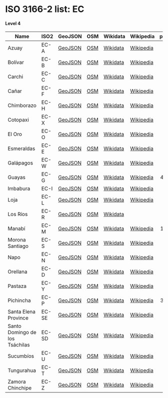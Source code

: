 # ISO 3166-2 list: EC


#### Level 4
Name | ISO2 | GeoJSON | OSM | Wikidata | Wikipedia | population 
--- | --- | --- | --- | --- | --- | --: 
Azuay | EC-A | [GeoJSON](../../geojson/high/iso2/EC/EC-A.geojson) | [OSM](https://www.openstreetmap.org/relation/107886) | [Wikidata](https://www.wikidata.org/wiki/Q220451) | [Wikipedia](http://en.wikipedia.org/wiki/es%3AProvincia%20de%20Azuay) | 881,394
Bolívar | EC-B | [GeoJSON](../../geojson/high/iso2/EC/EC-B.geojson) | [OSM](https://www.openstreetmap.org/relation/108899) | [Wikidata](https://www.wikidata.org/wiki/Q261165) | [Wikipedia](http://en.wikipedia.org/wiki/es%3AProvincia%20de%20Bol%C3%ADvar%20%28Ecuador%29) | 209,933
Carchi | EC-C | [GeoJSON](../../geojson/high/iso2/EC/EC-C.geojson) | [OSM](https://www.openstreetmap.org/relation/114048) | [Wikidata](https://www.wikidata.org/wiki/Q321729) | [Wikipedia](http://en.wikipedia.org/wiki/es%3ACarchi) | 186,869
Cañar | EC-F | [GeoJSON](../../geojson/high/iso2/EC/EC-F.geojson) | [OSM](https://www.openstreetmap.org/relation/108720) | [Wikidata](https://www.wikidata.org/wiki/Q335471) | [Wikipedia](http://en.wikipedia.org/wiki/es%3AProvincia%20de%20Ca%C3%B1ar) | 281,396
Chimborazo | EC-H | [GeoJSON](../../geojson/high/iso2/EC/EC-H.geojson) | [OSM](https://www.openstreetmap.org/relation/108860) | [Wikidata](https://www.wikidata.org/wiki/Q238492) | [Wikipedia](http://en.wikipedia.org/wiki/es%3AProvincia%20de%20Chimborazo) | 524,004
Cotopaxi | EC-X | [GeoJSON](../../geojson/high/iso2/EC/EC-X.geojson) | [OSM](https://www.openstreetmap.org/relation/963072) | [Wikidata](https://www.wikidata.org/wiki/Q241140) | [Wikipedia](http://en.wikipedia.org/wiki/es%3ACotopaxi%20%28provincia%29) | 657,175
El Oro | EC-O | [GeoJSON](../../geojson/high/iso2/EC/EC-O.geojson) | [OSM](https://www.openstreetmap.org/relation/958681) | [Wikidata](https://www.wikidata.org/wiki/Q466019) | [Wikipedia](http://en.wikipedia.org/wiki/es%3AProvincia%20de%20El%20Oro) | 715,751
Esmeraldas | EC-E | [GeoJSON](../../geojson/high/iso2/EC/EC-E.geojson) | [OSM](https://www.openstreetmap.org/relation/113237) | [Wikidata](https://www.wikidata.org/wiki/Q335526) | [Wikipedia](http://en.wikipedia.org/wiki/es%3AProvincia%20de%20Esmeraldas) | 643,654
Galápagos | EC-W | [GeoJSON](../../geojson/high/iso2/EC/EC-W.geojson) | [OSM](https://www.openstreetmap.org/relation/1628150) | [Wikidata](https://www.wikidata.org/wiki/Q475038) | [Wikipedia](http://en.wikipedia.org/wiki/es%3AProvincia%20de%20Gal%C3%A1pagos) | 33,042
Guayas | EC-G | [GeoJSON](../../geojson/high/iso2/EC/EC-G.geojson) | [OSM](https://www.openstreetmap.org/relation/109468) | [Wikidata](https://www.wikidata.org/wiki/Q335464) | [Wikipedia](http://en.wikipedia.org/wiki/es%3AProvincia%20de%20Guayas) | 4,387,434
Imbabura | EC-I | [GeoJSON](../../geojson/high/iso2/EC/EC-I.geojson) | [OSM](https://www.openstreetmap.org/relation/113982) | [Wikidata](https://www.wikidata.org/wiki/Q321863) | [Wikipedia](http://en.wikipedia.org/wiki/es%3AImbabura%20%28provincia%29) | 476,257
Loja | EC-L | [GeoJSON](../../geojson/high/iso2/EC/EC-L.geojson) | [OSM](https://www.openstreetmap.org/relation/108088) | [Wikidata](https://www.wikidata.org/wiki/Q504238) | [Wikipedia](http://en.wikipedia.org/wiki/es%3AProvincia%20de%20Loja) | 521,154
Los Ríos | EC-R | [GeoJSON](../../geojson/high/iso2/EC/EC-R.geojson) | [OSM](https://www.openstreetmap.org/relation/109248) | [Wikidata](https://www.wikidata.org/wiki/Q504260) |  | 921,763
Manabí | EC-M | [GeoJSON](../../geojson/high/iso2/EC/EC-M.geojson) | [OSM](https://www.openstreetmap.org/relation/112910) | [Wikidata](https://www.wikidata.org/wiki/Q504666) | [Wikipedia](http://en.wikipedia.org/wiki/es%3AProvincia%20de%20Manab%C3%AD) | 1,562,079
Morona Santiago | EC-S | [GeoJSON](../../geojson/high/iso2/EC/EC-S.geojson) | [OSM](https://www.openstreetmap.org/relation/108521) | [Wikidata](https://www.wikidata.org/wiki/Q549522) | [Wikipedia](http://en.wikipedia.org/wiki/es%3AProvincia%20de%20Morona%20Santiago) | 196,535
Napo | EC-N | [GeoJSON](../../geojson/high/iso2/EC/EC-N.geojson) | [OSM](https://www.openstreetmap.org/relation/114276) | [Wikidata](https://www.wikidata.org/wiki/Q211900) | [Wikipedia](http://en.wikipedia.org/wiki/es%3AProvincia%20de%20Napo) | 133,705
Orellana | EC-D | [GeoJSON](../../geojson/high/iso2/EC/EC-D.geojson) | [OSM](https://www.openstreetmap.org/relation/114245) | [Wikidata](https://www.wikidata.org/wiki/Q499475) | [Wikipedia](http://en.wikipedia.org/wiki/en%3AOrellana%20Province) | 161,338
Pastaza | EC-Y | [GeoJSON](../../geojson/high/iso2/EC/EC-Y.geojson) | [OSM](https://www.openstreetmap.org/relation/113869) | [Wikidata](https://www.wikidata.org/wiki/Q214814) | [Wikipedia](http://en.wikipedia.org/wiki/es%3AProvincia%20de%20Pastaza) | 114,202
Pichincha | EC-P | [GeoJSON](../../geojson/high/iso2/EC/EC-P.geojson) | [OSM](https://www.openstreetmap.org/relation/113722) | [Wikidata](https://www.wikidata.org/wiki/Q272586) | [Wikipedia](http://en.wikipedia.org/wiki/es%3AProvincia%20de%20Pichincha) | 3,228,233
Santa Elena Province | EC-SE | [GeoJSON](../../geojson/high/iso2/EC/EC-SE.geojson) | [OSM](https://www.openstreetmap.org/relation/109441) | [Wikidata](https://www.wikidata.org/wiki/Q1124125) | [Wikipedia](http://en.wikipedia.org/wiki/es%3AProvincia%20de%20Santa%20Elena) | 401,178
Santo Domingo de los Tsáchilas | EC-SD | [GeoJSON](../../geojson/high/iso2/EC/EC-SD.geojson) | [OSM](https://www.openstreetmap.org/relation/113721) | [Wikidata](https://www.wikidata.org/wiki/Q1123208) | [Wikipedia](http://en.wikipedia.org/wiki/es%3AProvincia%20de%20Santo%20Domingo%20de%20los%20Ts%C3%A1chilas) | 458,580
Sucumbíos | EC-U | [GeoJSON](../../geojson/high/iso2/EC/EC-U.geojson) | [OSM](https://www.openstreetmap.org/relation/114574) | [Wikidata](https://www.wikidata.org/wiki/Q499456) | [Wikipedia](http://en.wikipedia.org/wiki/es%3AProvincia%20de%20Sucumb%C3%ADos) | 230,503
Tungurahua | EC-T | [GeoJSON](../../geojson/high/iso2/EC/EC-T.geojson) | [OSM](https://www.openstreetmap.org/relation/113442) | [Wikidata](https://www.wikidata.org/wiki/Q504252) | [Wikipedia](http://en.wikipedia.org/wiki/es%3AProvincia%20de%20Tungurahua) | 590,600
Zamora Chinchipe | EC-Z | [GeoJSON](../../geojson/high/iso2/EC/EC-Z.geojson) | [OSM](https://www.openstreetmap.org/relation/108326) | [Wikidata](https://www.wikidata.org/wiki/Q744670) | [Wikipedia](http://en.wikipedia.org/wiki/es%3AProvincia%20de%20Zamora%20Chinchipe) | 120,416
